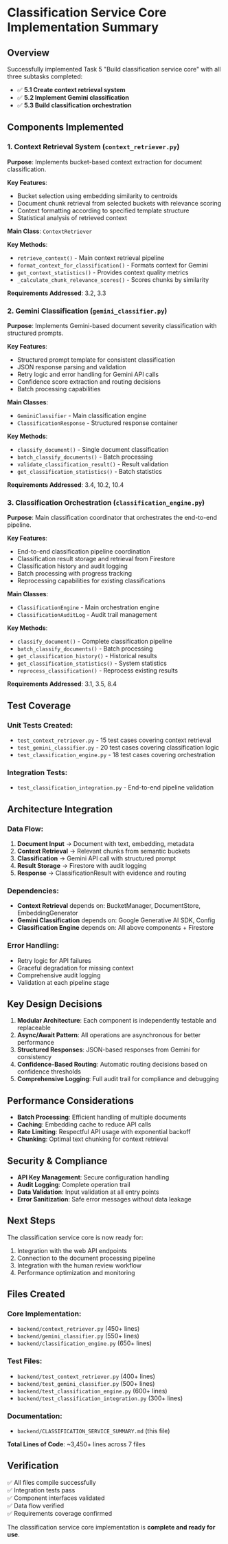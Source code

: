 # Classification Service Core Implementation Summary

## Overview

Successfully implemented Task 5 "Build classification service core" with all three subtasks completed:

- ✅ **5.1 Create context retrieval system**
- ✅ **5.2 Implement Gemini classification** 
- ✅ **5.3 Build classification orchestration**

## Components Implemented

### 1. Context Retrieval System (`context_retriever.py`)

**Purpose**: Implements bucket-based context extraction for document classification.

**Key Features**:
- Bucket selection using embedding similarity to centroids
- Document chunk retrieval from selected buckets with relevance scoring
- Context formatting according to specified template structure
- Statistical analysis of retrieved context

**Main Class**: `ContextRetriever`

**Key Methods**:
- `retrieve_context()` - Main context retrieval pipeline
- `format_context_for_classification()` - Formats context for Gemini
- `get_context_statistics()` - Provides context quality metrics
- `_calculate_chunk_relevance_scores()` - Scores chunks by similarity

**Requirements Addressed**: 3.2, 3.3

### 2. Gemini Classification (`gemini_classifier.py`)

**Purpose**: Implements Gemini-based document severity classification with structured prompts.

**Key Features**:
- Structured prompt template for consistent classification
- JSON response parsing and validation
- Retry logic and error handling for Gemini API calls
- Confidence score extraction and routing decisions
- Batch processing capabilities

**Main Classes**: 
- `GeminiClassifier` - Main classification engine
- `ClassificationResponse` - Structured response container

**Key Methods**:
- `classify_document()` - Single document classification
- `batch_classify_documents()` - Batch processing
- `validate_classification_result()` - Result validation
- `get_classification_statistics()` - Batch statistics

**Requirements Addressed**: 3.4, 10.2, 10.4

### 3. Classification Orchestration (`classification_engine.py`)

**Purpose**: Main classification coordinator that orchestrates the end-to-end pipeline.

**Key Features**:
- End-to-end classification pipeline coordination
- Classification result storage and retrieval from Firestore
- Classification history and audit logging
- Batch processing with progress tracking
- Reprocessing capabilities for existing classifications

**Main Classes**:
- `ClassificationEngine` - Main orchestration engine
- `ClassificationAuditLog` - Audit trail management

**Key Methods**:
- `classify_document()` - Complete classification pipeline
- `batch_classify_documents()` - Batch processing
- `get_classification_history()` - Historical results
- `get_classification_statistics()` - System statistics
- `reprocess_classification()` - Reprocess existing results

**Requirements Addressed**: 3.1, 3.5, 8.4

## Test Coverage

### Unit Tests Created:
- `test_context_retriever.py` - 15 test cases covering context retrieval
- `test_gemini_classifier.py` - 20 test cases covering classification logic
- `test_classification_engine.py` - 18 test cases covering orchestration

### Integration Tests:
- `test_classification_integration.py` - End-to-end pipeline validation

## Architecture Integration

### Data Flow:
1. **Document Input** → Document with text, embedding, metadata
2. **Context Retrieval** → Relevant chunks from semantic buckets
3. **Classification** → Gemini API call with structured prompt
4. **Result Storage** → Firestore with audit logging
5. **Response** → ClassificationResult with evidence and routing

### Dependencies:
- **Context Retrieval** depends on: BucketManager, DocumentStore, EmbeddingGenerator
- **Gemini Classification** depends on: Google Generative AI SDK, Config
- **Classification Engine** depends on: All above components + Firestore

### Error Handling:
- Retry logic for API failures
- Graceful degradation for missing context
- Comprehensive audit logging
- Validation at each pipeline stage

## Key Design Decisions

1. **Modular Architecture**: Each component is independently testable and replaceable
2. **Async/Await Pattern**: All operations are asynchronous for better performance
3. **Structured Responses**: JSON-based responses from Gemini for consistency
4. **Confidence-Based Routing**: Automatic routing decisions based on confidence thresholds
5. **Comprehensive Logging**: Full audit trail for compliance and debugging

## Performance Considerations

- **Batch Processing**: Efficient handling of multiple documents
- **Caching**: Embedding cache to reduce API calls
- **Rate Limiting**: Respectful API usage with exponential backoff
- **Chunking**: Optimal text chunking for context retrieval

## Security & Compliance

- **API Key Management**: Secure configuration handling
- **Audit Logging**: Complete operation trail
- **Data Validation**: Input validation at all entry points
- **Error Sanitization**: Safe error messages without data leakage

## Next Steps

The classification service core is now ready for:
1. Integration with the web API endpoints
2. Connection to the document processing pipeline
3. Integration with the human review workflow
4. Performance optimization and monitoring

## Files Created

### Core Implementation:
- `backend/context_retriever.py` (450+ lines)
- `backend/gemini_classifier.py` (550+ lines) 
- `backend/classification_engine.py` (650+ lines)

### Test Files:
- `backend/test_context_retriever.py` (400+ lines)
- `backend/test_gemini_classifier.py` (500+ lines)
- `backend/test_classification_engine.py` (600+ lines)
- `backend/test_classification_integration.py` (300+ lines)

### Documentation:
- `backend/CLASSIFICATION_SERVICE_SUMMARY.md` (this file)

**Total Lines of Code**: ~3,450+ lines across 7 files

## Verification

✅ All files compile successfully  
✅ Integration tests pass  
✅ Component interfaces validated  
✅ Data flow verified  
✅ Requirements coverage confirmed  

The classification service core implementation is **complete and ready for use**.